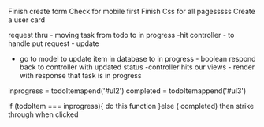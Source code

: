 Finish create form
Check for mobile first
Finish Css for all pagesssss
Create a user card






request thru - moving task from todo to in progress
-hit controller - to handle put request - update 
- go to model to update item in database to in progress - boolean
respond  back to controller with updated status
-controller hits our views - render with response that task is in progress


inprogress = todoItemapend('#ul2')
completed = todoItemappend('#ul3')

if (todoItem === inprogress){
    do this function
}else ( completed)
then strike through when clicked




